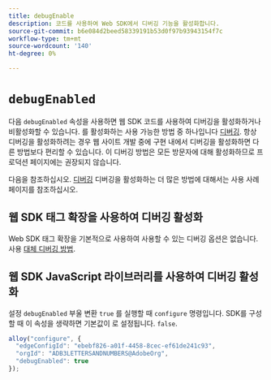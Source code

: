 ```yaml
---
title: debugEnable
description: 코드를 사용하여 Web SDK에서 디버깅 기능을 활성화합니다.
source-git-commit: b6e084d2beed58339191b53d0f97b93943154f7c
workflow-type: tm+mt
source-wordcount: '140'
ht-degree: 0%

---
```


# `debugEnabled`

다음 `debugEnabled` 속성을 사용하면 웹 SDK 코드를 사용하여 디버깅을 활성화하거나 비활성화할 수 있습니다. 를 활성화하는 사용 가능한 방법 중 하나입니다 [디버깅](../../use-cases/debugging.md). 항상 디버깅을 활성화하려는 경우 웹 사이트 개발 중에 구현 내에서 디버깅을 활성화하면 다른 방법보다 편리할 수 있습니다. 이 디버깅 방법은 모든 방문자에 대해 활성화하므로 프로덕션 페이지에는 권장되지 않습니다.

다음을 참조하십시오. [디버깅](../../use-cases/debugging.md) 디버깅을 활성화하는 더 많은 방법에 대해서는 사용 사례 페이지를 참조하십시오.

## 웹 SDK 태그 확장을 사용하여 디버깅 활성화

Web SDK 태그 확장을 기본적으로 사용하여 사용할 수 있는 디버깅 옵션은 없습니다. 사용 [대체 디버깅 방법](../../use-cases/debugging.md).

## 웹 SDK JavaScript 라이브러리를 사용하여 디버깅 활성화

설정 `debugEnabled` 부울 변환 `true` 를 실행할 때 `configure` 명령입니다. SDK를 구성할 때 이 속성을 생략하면 기본값이 로 설정됩니다. `false`.

```js
alloy("configure", {
  "edgeConfigId": "ebebf826-a01f-4458-8cec-ef61de241c93",
  "orgId": "ADB3LETTERSANDNUMBERS@AdobeOrg",
  "debugEnabled": true
});
```
